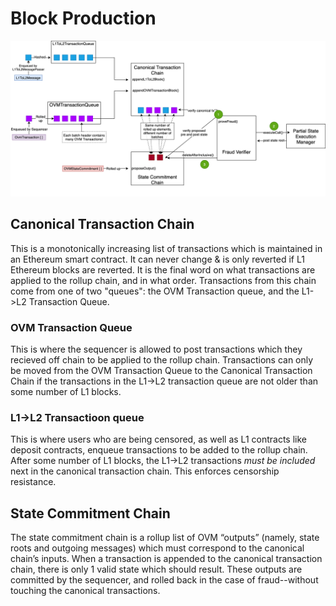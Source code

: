 # Block Production

![Overview of Optimistic Rollup block production contracts on L1 Ethereum.](../../.gitbook/assets/rollup-contracts-overview.png)

## Canonical Transaction Chain

This is a monotonically increasing list of transactions which is maintained in an Ethereum smart contract. It can never change & is only reverted if L1 Ethereum blocks are reverted.  It is the final word on what transactions are applied to the rollup chain, and in what order.  Transactions from this chain come from one of two "queues": the OVM Transaction queue, and the L1->L2 Transaction Queue.

### OVM Transaction Queue

This is where the sequencer is allowed to post transactions which they recieved off chain to be applied to the rollup chain.  Transactions can only be moved from the OVM Transaction Queue to the Canonical Transaction Chain if the transactions in the L1->L2 transaction queue are not older than some number of L1 blocks.

### L1->L2 Transactioon queue

This is where users who are being censored, as well as L1 contracts like deposit contracts, enqueue transactions to be added to the rollup chain.  After some number of L1 blocks, the L1->L2 transactions *must be included* next in the canonical transaction chain.  This enforces censorship resistance.

## State Commitment Chain

The state commitment chain is a rollup list of OVM “outputs” (namely, state roots and outgoing messages) which must correspond to the canonical chain’s inputs.  When a transaction is appended to the canonical transaction chain, there is only 1 valid state which should result.  These outputs are committed by the sequencer, and rolled back in the case of fraud--without touching the canonical transactions.